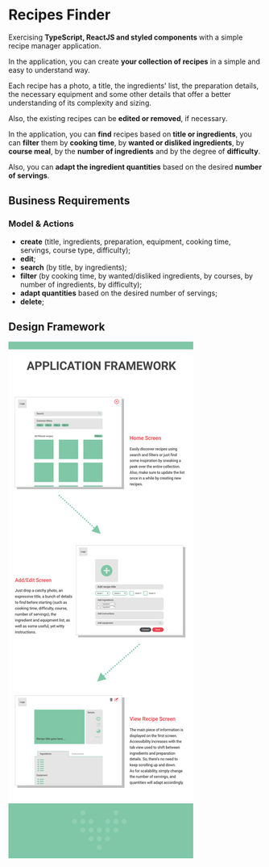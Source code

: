 # Recipes Finder

Exercising **TypeScript, ReactJS and styled components** with a 
simple recipe manager application. 

In the application, you can create **your collection of recipes** 
in a simple and easy to understand way. 

Each recipe has a photo, a title, the ingredients' list, the 
preparation details, the necessary equipment and some other 
details that offer a better understanding of its complexity and 
sizing. 

Also, the existing recipes can be **edited or removed**, if necessary.  

In the application, you can **find** recipes based on **title or 
ingredients**, you can **filter** them by **cooking time**, by 
**wanted or disliked ingredients**, by **course meal**, by the 
**number of ingredients** and by the degree of **difficulty**. 

Also, you can **adapt the ingredient quantities** based on the 
desired **number of servings**.  


## Business Requirements
### Model & Actions
* **create** (title, ingredients, preparation, equipment, 
cooking time, servings, course type, difficulty);
* **edit**;
* **search** (by title, by ingredients);
* **filter** (by cooking time, by wanted/disliked ingredients, 
by courses, by number of ingredients, by difficulty);
* **adapt quantities** based on the desired number of servings;
* **delete**;


## Design Framework
![Recipes App](recipes-app-framework.png?raw=true "Recipes App Framework")